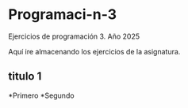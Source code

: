 # Programaci-n-3
Ejercicios de programación 3. Año 2025

Aquí ire almacenando los ejercicios de la asignatura.

## titulo 1

*Primero
*Segundo
